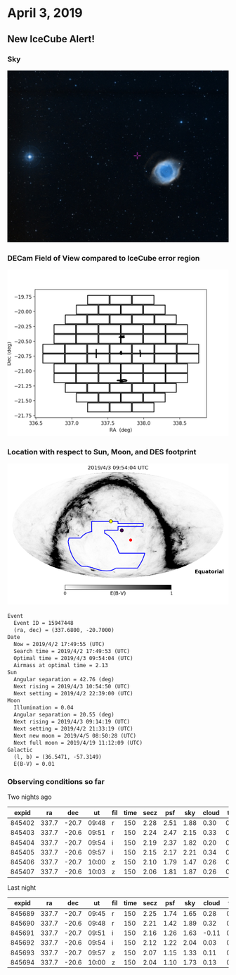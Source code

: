 # April 3, 2019

## New IceCube Alert!

### Sky

![](./images/IC190331A_sky.png)

### DECam Field of View compared to IceCube error region

![](./images/DECAM.png)

### Location with respect to Sun, Moon, and DES footprint

![](./images/icecube_15947448_skymap_2019-4-3-09-54-04.png)

```
Event
  Event ID = 15947448
  (ra, dec) = (337.6800, -20.7000)
Date
  Now = 2019/4/2 17:49:55 (UTC)
  Search time = 2019/4/2 17:49:53 (UTC)
  Optimal time = 2019/4/3 09:54:04 (UTC)
  Airmass at optimal time = 2.13
Sun
  Angular separation = 42.76 (deg)
  Next rising = 2019/4/3 10:54:50 (UTC)
  Next setting = 2019/4/2 22:39:00 (UTC)
Moon
  Illumination = 0.04
  Angular separation = 20.55 (deg)
  Next rising = 2019/4/3 09:14:19 (UTC)
  Next setting = 2019/4/2 21:33:19 (UTC)
  Next new moon = 2019/4/5 08:50:28 (UTC)
  Next full moon = 2019/4/19 11:12:09 (UTC)
Galactic
  (l, b) = (36.5471, -57.3149)
  E(B-V) = 0.01

```

### Observing conditions so far

Two nights ago

|expid  |ra |    dec |  ut | fil| time| secz | psf | sky | cloud | teff |
|---  |--- |    --- |  --- | ---| ---| --- | --- | --- | --- | --- |
|845402 |337.7 |-20.7 |09:48 | r | 150 |2.28 | 2.51 | 1.88 | 0.30 | 0.02| 
|845403 |337.7 |-20.6 |09:51 | r | 150 |2.24 | 2.47 | 2.15 | 0.33 | 0.02| 
|845404 |337.7 |-20.7 |09:54 | i | 150 |2.19 | 2.37 | 1.82 | 0.20 | 0.03|
|845405 |337.7 |-20.6 |09:57 | i | 150 |2.15 | 2.17 | 2.21 | 0.34 | 0.02| 
|845406 |337.7 |-20.7 |10:00 | z | 150 |2.10 | 1.79 | 1.47 | 0.26 | 0.05| 
|845407 |337.7 |-20.6 |10:03 | z | 150 |2.06 | 1.81 | 1.87 | 0.26 | 0.04| 

Last night

|expid  |ra |    dec |  ut | fil| time| secz | psf | sky | cloud | teff |
|---  |--- |    --- |  --- | ---| ---| --- | --- | --- | --- | --- |
|845689| 337.7 |-20.7 |09:45 | r | 150 |2.25 | 1.74 | 1.65 | 0.28 | 0.05 |
|845690| 337.7 |-20.6 |09:48 | r | 150 |2.21 | 1.42 | 1.89 | 0.32 | 0.06 |
|845691| 337.7 |-20.7 |09:51 | i | 150 |2.16 | 1.26 | 1.63 |-0.11 | 0.11 |
|845692| 337.7 |-20.6 |09:54 | i | 150 |2.12 | 1.22 | 2.04 | 0.03 | 0.08 |
|845693| 337.7 |-20.7 |09:57 | z | 150 |2.07 | 1.15 | 1.33 | 0.11 | 0.17 |
|845694| 337.7 |-20.6 |10:00 | z | 150 |2.04 | 1.10 | 1.73 | 0.13 | 0.13 |